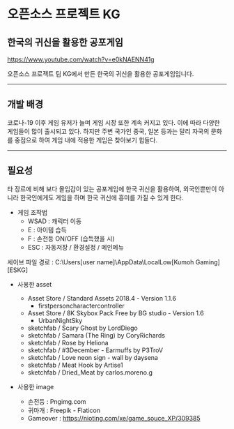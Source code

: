 # 오픈소스 프로젝트 KG
## 한국의 귀신을 활용한 공포게임

https://www.youtube.com/watch?v=e0kNAENN41g

오픈소스 프로젝트 팀 KG에서 만든 한국의 귀신을 활용한 공포게임입니다.



----------------------------------

## 개발 배경

코로나-19 이후 게임 유저가 늘며 게임 시장 또한 계속 커지고 있다. 
이에 따라 다양한 게임들이 많이 출시되고 있다. 하지만 주변 국가인 중국, 일본 등과는 달리 자국의 문화를 중점으로 하여 게임 내에 적용한 게임은 찾아보기 힘들다. 


----------	
	
## 필요성
타 장르에 비해 보다 몰입감이 있는 공포게임에 한국 귀신을 활용하여, 외국인뿐만이 아니라 한국인에게도 게임을 하며 한국 귀신에 흥미를 가질 수 있게 한다. 




+ 게임 조작법
  + WSAD : 캐릭터 이동
  + E :  아이템 습득
  + F : 손전등 ON/OFF (습득했을 시)
  + ESC : 자동저장 / 환경설정 / 메인메뉴



세이브 파일 경로 : C:\Users\[user name]\AppData\LocalLow\[Kumoh Gaming]\[ESKG]


+ 사용한 asset
  + Asset Store / Standard Assets 2018.4 - Version 1.1.6 
    + firstpersoncharactercontroller
  + Asset Store / 8K Skybox Pack Free by BG studio - Version 1.6
    + UrbanNightSky
  + sketchfab / Scary Ghost by LordDiego
  + sketchfab / Samara (The Ring) by CoryRichards  
  + sketchfab / Rose by Heliona 
  + sketchfab / #3December - Earmuffs by P3TroV
  + sketchfab / Love neon sign - wall by daysena 
  + sketchfab / Meat Hook by Artise1
  + sketchfab / Dried_Meat by carlos.moreno.g
  
+ 사용한 image
  + 손전등 : Pngimg.com
  + 귀마개 : Freepik - Flaticon
  + Gameover : https://nioting.com/xe/game_souce_XP/309385
